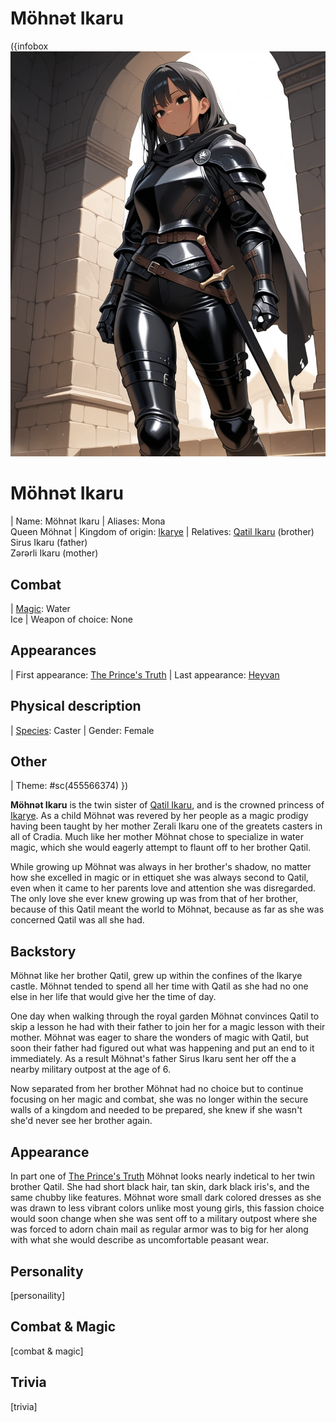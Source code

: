 # Möhnət Ikaru

({infobox
![Möhnət Ikaru](src/content/images/möhnət-ikaru-1.png)
# Möhnət Ikaru
| Name: Möhnət Ikaru
| Aliases: Mona <br> Queen Möhnət
| Kingdom of origin: [Ikarye](/ikarye)
| Relatives: [Qatil Ikaru](/qatil-ikaru) (brother) <br> Sirus Ikaru (father) <br> Zərərli Ikaru (mother) 
## Combat
| [Magic](/magic): Water <br> Ice
| Weapon of choice: None
## Appearances
| First appearance: [The Prince's Truth](/the-prince's-truth)
| Last appearance: [Heyvan](/heyvan-(book))
## Physical description
| [Species](/species): Caster
| Gender: Female
## Other
| Theme: #sc(455566374)
})

<!-- A quote is optional for an entry -->
<!-- To include a quote on the entry, delete the surrounding comment -->
<!--
  > [quote]
  >
  > ― [speaker]
-->

<!-- Introduce the character here -->
**Möhnət Ikaru** is the twin sister of [Qatil Ikaru](/qatil-ikaru), and is the crowned princess of [Ikarye](/ikarye). As a child Möhnət was revered by her people as a magic prodigy having been taught by her mother Zerali Ikaru one of the greatets casters in all of Cradia. Much like her mother Möhnət chose to specialize in water magic, which she would eagerly attempt to flaunt off to her brother Qatil.

While growing up Möhnət was always in her brother's shadow, no matter how she excelled in magic or in ettiquet she was always second to Qatil, even when it came to her parents love and attention she was disregarded. The only love she ever knew growing up was from that of her brother, because of this Qatil meant the world to Möhnət, because as far as she was concerned Qatil was all she had.

## Backstory

<!-- Put the character's backstory here -->
Möhnət like her brother Qatil, grew up within the confines of the Ikarye castle. Möhnət tended to spend all her time with Qatil as she had no one else in her life that would give her the time of day.

One day when walking through the royal garden Möhnət convinces Qatil to skip a lesson he had with their father to join her for a magic lesson with their mother. Möhnət was eager to share the wonders of magic with Qatil, but soon their father had figured out what was happening and put an end to it immediately. As a result Möhnət's father Sirus Ikaru sent her off the a nearby military outpost at the age of 6.

Now separated from her brother Möhnət had no choice but to continue focusing on her magic and combat, she was no longer within the secure walls of a kingdom and needed to be prepared, she knew if she wasn't she'd never see her brother again.

## Appearance

<!-- Describe the character's appearance here -->
In part one of [The Prince's Truth](/the-prince's-truth) Möhnət looks nearly indetical to her twin brother Qatil. She had short black hair, tan skin, dark black iris's, and the same chubby like features. Möhnət wore small dark colored dresses as she was drawn to less vibrant colors unlike most young girls, this fassion choice would soon change when she was sent off to a military outpost where she was forced to adorn chain mail as regular armor was to big for her along with what she would describe as uncomfortable peasant wear. 

## Personality

<!-- Describe the character's personlity here -->
[personaility]

## Combat & Magic

<!-- Describe the character's combat and magic skills here -->
[combat & magic]

## Trivia

<!-- Add some character trivia here -->
[trivia]